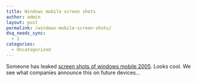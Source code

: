 ```yaml
---
title: Windows mobile screen shots
author: admin
layout: post
permalink: /windows-mobile-screen-shots/
dsq_needs_sync:
  - 1
categories:
  - Uncategorized
---
```

Someone has leaked [screen shots of windows mobile 2005][1]. Looks cool. We see what companies announce this on future devices&#8230;

 [1]: http://www.engadget.com/entry/1234000123037211/
